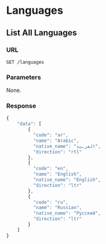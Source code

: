 # Languages

## List All Languages

### URL

```text
GET /languages
```

### Parameters

None.

### Response

```javascript
{
    "data": [
        {
          "code": "ar",
          "name": "Arabic",
          "native_name": "العربية",
          "direction": "rtl"
        },
        {
          "code": "en",
          "name": "English",
          "native_name": "English",
          "direction": "ltr"
        },
        {
          "code": "ru",
          "name": "Russian",
          "native_name": "Русский",
          "direction": "ltr"
        }
    ]
}
```


